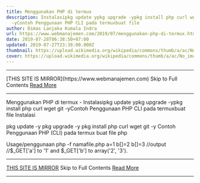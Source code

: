 ```yaml
---
title: Menggunakan PHP di termux
description: Instalasipkg update ypkg upgrade -ypkg install php curl wget git
  -yContoh Penggunaan PHP CLI pada termuxbuat file
author: Dimas Lanjaka Kumala Indra
url: https://www.webmanajemen.com/2019/07/menggunakan-php-di-termux.html
date: 2019-07-28T06:38:50+07:00
updated: 2019-07-27T23:38:00.000Z
thumbnail: https://upload.wikimedia.org/wikipedia/commons/thumb/a/ac/No_image_available.svg/2048px-No_image_available.svg.png
cover: https://upload.wikimedia.org/wikipedia/commons/thumb/a/ac/No_image_available.svg/2048px-No_image_available.svg.png
---
```


<hr/> [THIS SITE IS MIRROR](https://www.webmanajemen.com) Skip to Full Contents <a href="https://www.webmanajemen.com/2019/07/menggunakan-php-di-termux.html" rel="follow" class="button" id="read-more">Read More</a> <hr/> Menggunakan PHP di termux - Instalasipkg update ypkg upgrade -ypkg install php curl wget git -yContoh Penggunaan PHP CLI pada termuxbuat file Instalasi

pkg update -y
pkg upgrade -y
pkg install php curl wget git -y
Contoh Penggunaan PHP (CLI) pada termux
buat file php
<?php
parse_str(implode('&', array_slice($argv, 1)), $_GET);
?>
Usage/penggunaan
php -f namafile.php a=1 b[]=2 b[]=3
//output
//$_GET['a'] to '1' and $_GET['b'] to array('2', '3'). <hr/> [THIS SITE IS MIRROR](https://www.webmanajemen.com) Skip to Full Contents <a href="https://www.webmanajemen.com/2019/07/menggunakan-php-di-termux.html" rel="follow" class="button" id="read-more">Read More</a> <hr/>